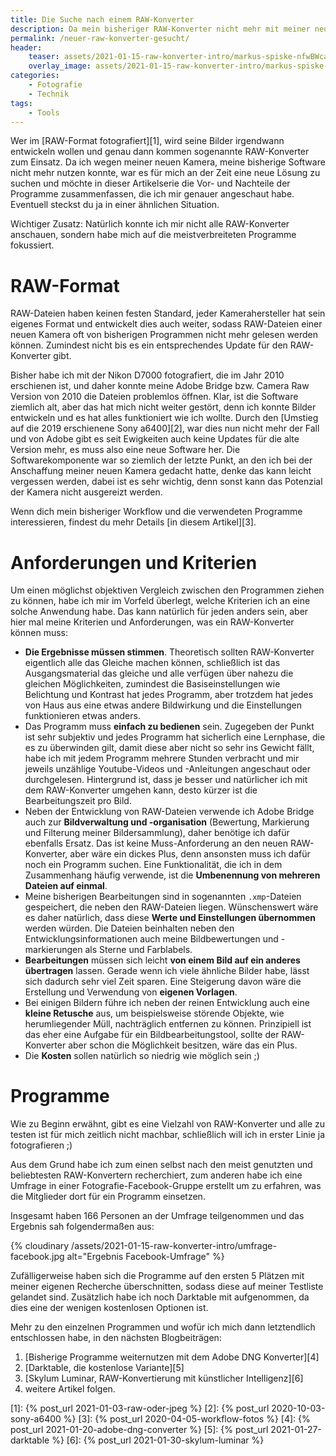 ```yaml
---
title: Die Suche nach einem RAW-Konverter
description: Da mein bisheriger RAW-Konverter nicht mehr mit meiner neuen Kamera kompatibel ist, war es für mich an der Zeit einen Neuen zu suchen. In dieser Artikelserie fasse ich die Vor- und Nachteile der Programme zusammen, die ich genauer betrachtet habe.
permalink: /neuer-raw-konverter-gesucht/
header:
    teaser: assets/2021-01-15-raw-konverter-intro/markus-spiske-nfwBWcaFAYg-unsplash.jpg
    overlay_image: assets/2021-01-15-raw-konverter-intro/markus-spiske-nfwBWcaFAYg-unsplash.jpg
categories:
    - Fotografie
    - Technik 
tags:
    - Tools
---
```


Wer im [RAW-Format fotografiert][1], wird seine Bilder irgendwann entwickeln wollen und genau dann kommen sogenannte RAW-Konverter zum Einsatz. 
Da ich wegen meiner neuen Kamera, meine bisherige Software nicht mehr nutzen konnte, 
war es für mich an der Zeit eine neue Lösung zu suchen und möchte in dieser Artikelserie die Vor- und Nachteile der Programme zusammenfassen, 
die ich mir genauer angeschaut habe. Eventuell steckst du ja in einer ähnlichen Situation.

Wichtiger Zusatz: Natürlich konnte ich mir nicht alle RAW-Konverter anschauen, sondern habe mich auf die meistverbreiteten Programme fokussiert.

# RAW-Format

RAW-Dateien haben keinen festen Standard, jeder Kamerahersteller hat sein eigenes Format und entwickelt dies auch weiter, 
sodass RAW-Dateien einer neuen Kamera oft von bisherigen Programmen nicht mehr gelesen werden können. 
Zumindest nicht bis es ein entsprechendes Update für den RAW-Konverter gibt.

Bisher habe ich mit der Nikon D7000 fotografiert, die im Jahr 2010 erschienen ist, 
und daher konnte meine Adobe Bridge bzw. Camera Raw Version von 2010 die Dateien problemlos öffnen. 
Klar, ist die Software ziemlich alt, aber das hat mich nicht weiter gestört, denn ich konnte Bilder entwickeln und es hat alles funktioniert wie ich wollte. 
Durch den [Umstieg auf die 2019 erschienene Sony a6400][2], war dies nun nicht mehr der Fall und von Adobe gibt es seit Ewigkeiten auch keine Updates für die alte Version mehr, es muss also eine neue Software her. 
Die Softwarekomponente war so ziemlich der letzte Punkt, an den ich bei der Anschaffung meiner neuen Kamera gedacht hatte, 
denke das kann leicht vergessen werden, dabei ist es sehr wichtig, denn sonst kann das Potenzial der Kamera nicht ausgereizt werden.

Wenn dich mein bisheriger Workflow und die verwendeten Programme interessieren, findest du mehr Details [in diesem Artikel][3].

# Anforderungen und Kriterien

Um einen möglichst objektiven Vergleich zwischen den Programmen ziehen zu können, habe ich mir im Vorfeld überlegt, 
welche Kriterien ich an eine solche Anwendung habe. Das kann natürlich für jeden anders sein, aber hier mal meine Kriterien und Anforderungen, 
was ein RAW-Konverter können muss:

- **Die Ergebnisse müssen stimmen**. Theoretisch sollten RAW-Konverter eigentlich alle das Gleiche machen können, 
    schließlich ist das Ausgangsmaterial das gleiche und alle verfügen über nahezu die gleichen Möglichkeiten, 
    zumindest die Basiseinstellungen wie Belichtung und Kontrast hat jedes Programm, 
    aber trotzdem hat jedes von Haus aus eine etwas andere Bildwirkung und die Einstellungen funktionieren etwas anders.
- Das Programm muss **einfach zu bedienen** sein. Zugegeben der Punkt ist sehr subjektiv und jedes Programm hat sicherlich eine Lernphase,
    die es zu überwinden gilt, damit diese aber nicht so sehr ins Gewicht fällt, habe ich mit jedem Programm mehrere Stunden verbracht 
    und mir jeweils unzählige Youtube-Videos und -Anleitungen angeschaut oder durchgelesen. 
    Hintergrund ist, dass je besser und natürlicher ich mit dem RAW-Konverter umgehen kann, desto kürzer ist die Bearbeitungszeit pro Bild.
- Neben der Entwicklung von RAW-Dateien verwende ich Adobe Bridge auch zur **Bildverwaltung und -organisation** 
    (Bewertung, Markierung und Filterung meiner Bildersammlung), daher benötige ich dafür ebenfalls Ersatz. 
    Das ist keine Muss-Anforderung an den neuen RAW-Konverter, aber wäre ein dickes Plus, denn ansonsten muss ich dafür noch ein Programm suchen. 
    Eine Funktionalität, die ich in dem Zusammenhang häufig verwende, ist die **Umbenennung von mehreren Dateien auf einmal**.
- Meine bisherigen Bearbeitungen sind in sogenannten `.xmp`-Dateien gespeichert, die neben den RAW-Dateien liegen. 
    Wünschenswert wäre es daher natürlich, dass diese **Werte und Einstellungen übernommen** werden würden. 
    Die Dateien beinhalten neben den Entwicklungsinformationen auch meine Bildbewertungen und -markierungen als Sterne und Farblabels.
- **Bearbeitungen** müssen sich leicht **von einem Bild auf ein anderes übertragen** lassen. 
    Gerade wenn ich viele ähnliche Bilder habe, lässt sich dadurch sehr viel Zeit sparen. 
    Eine Steigerung davon wäre die Erstellung und Verwendung von **eigenen Vorlagen**.
- Bei einigen Bildern führe ich neben der reinen Entwicklung auch eine **kleine Retusche** aus, um beispielsweise störende Objekte, 
    wie herumliegender Müll, nachträglich entfernen zu können. Prinzipiell ist das eher eine Aufgabe für ein Bildbearbeitungstool, 
    sollte der RAW-Konverter aber schon die Möglichkeit besitzen, wäre das ein Plus.
- Die **Kosten** sollen natürlich so niedrig wie möglich sein ;)

# Programme

Wie zu Beginn erwähnt, gibt es eine Vielzahl von RAW-Konverter und alle zu testen ist für mich zeitlich nicht machbar, 
schließlich will ich in erster Linie ja fotografieren ;)

Aus dem Grund habe ich zum einen selbst nach den meist genutzten und beliebtesten RAW-Konvertern recherchiert, 
zum anderen habe ich eine Umfrage in einer Fotografie-Facebook-Gruppe erstellt um zu erfahren, 
was die Mitglieder dort für ein Programm einsetzen. 

Insgesamt haben 166 Personen an der Umfrage teilgenommen und das Ergebnis sah folgendermaßen aus:

{% cloudinary /assets/2021-01-15-raw-konverter-intro/umfrage-facebook.jpg alt="Ergebnis Facebook-Umfrage" %}

Zufälligerweise haben sich die Programme auf den ersten 5 Plätzen mit meiner eigenen Recherche überschnitten, sodass diese auf meiner Testliste gelandet sind. 
Zusätzlich habe ich noch Darktable mit aufgenommen, da dies eine der wenigen kostenlosen Optionen ist.

Mehr zu den einzelnen Programmen und wofür ich mich dann letztendlich entschlossen habe, in den nächsten Blogbeiträgen:

1. [Bisherige Programme weiternutzen mit dem Adobe DNG Konverter][4]
2. [Darktable, die kostenlose Variante][5]
3. [Skylum Luminar, RAW-Konvertierung mit künstlicher Intelligenz][6]
4. weitere Artikel folgen.

[1]: {% post_url 2021-01-03-raw-oder-jpeg %}
[2]: {% post_url 2020-10-03-sony-a6400 %}
[3]: {% post_url 2020-04-05-workflow-fotos %}
[4]: {% post_url 2021-01-20-adobe-dng-converter %}
[5]: {% post_url 2021-01-27-darktable %}
[6]: {% post_url 2021-01-30-skylum-luminar %}
